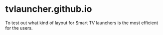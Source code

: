 # tvlauncher.github.io
To test out what kind of layout for Smart TV launchers is the most efficient for the users.
